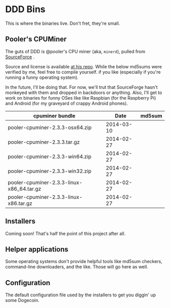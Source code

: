 # DDD Bins

This is where the binaries live. Don't fret, they're small.

## Pooler's CPUMiner

The guts of DDD is @pooler's CPU miner (aka, `minerd`), pulled from
[SourceForce](http://sourceforge.net/projects/cpuminer/files/) .

Source and license is available [at his repo](github.com/pooler/cpuminer). While the below md5sums were verified
by me, feel free to compile yourself. if you like (especially if you're running a funny operating system).

In the future, I'll be doing that. For now, we'll trut that SourceForge hasn't monkeyed with them and dropped
in backdoors or anything. Also, I'll get to work on binaries for funny OSes like like Raspbian (for the
Raspberry Pi) and Android (for my graveyard of crappy Android phones).

| cpuminer bundle                            | Date       | md5sum
|--------------------------------------------|------------|----------------------------------
| pooler-cpuminer-2.3.3-osx64.zip            | 2014-03-10 |
| pooler-cpuminer-2.3.3.tar.gz               | 2014-02-27 |
| pooler-cpuminer-2.3.3-win64.zip            | 2014-02-27 |
| pooler-cpuminer-2.3.3-win32.zip            | 2014-02-27 |
| pooler-cpuminer-2.3.3-linux-x86_64.tar.gz  | 2014-02-27 |
| pooler-cpuminer-2.3.3-linux-x86.tar.gz     | 2014-02-27 |

## Installers

Coming soon! That's half the point of this project after all.

## Helper applications

Some operating systems don't provide helpful tools like md5sum checkers, command-line downloaders, and the like.
Those will go here as well.

## Configuration

The default configuration file used by the installers to get you diggin' up some Dogecoin.
